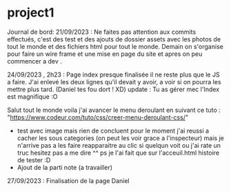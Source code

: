 # project1 
Journal de bord:
21/09/2023 : Ne faites pas attention aux commits effectués, c'est des test et des ajouts de dossier assets 
avec les photos de tout le monde et des fichiers html pour tout le monde.
Demain on s'organise pour faire un wire frame et une mise en page du site et apres on peu commencer a dev .

24/09/2023 , 2h23 : Page index presque finalisée il ne reste plus que le JS a faire. J'ai enlevé les deux lignes qu'il devait y avoir, a voir si on pourra les mettre plus tard.
(Daniel tes fou dort ! XD)
update : Tu as gérer mec l'Index est magnifique :O

Salut tout le monde voila j'ai avancer le menu deroulant en suivant ce tuto : "https://www.codeur.com/tuto/css/creer-menu-deroulant-css/"
+ test avec image mais rien de concluent pour le moment 
j'ai reussi a cacher les sous categories (on peut les voir grace a l'inspecteur) mais je n'arrive pas a les faire reapparaitre au clic si quelqun voit ou j'ai rate un truc hesitez pas a me dire ^^ 
ps je l'ai fait que sur l'acceuil.html histoire de tester :D
+ Ajout de la parti note (a travailler)

27/09/2023 : Finalisation de la page Daniel